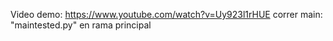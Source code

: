 Video demo: https://www.youtube.com/watch?v=Uy923l1rHUE
correr main: "maintested.py" en rama principal
